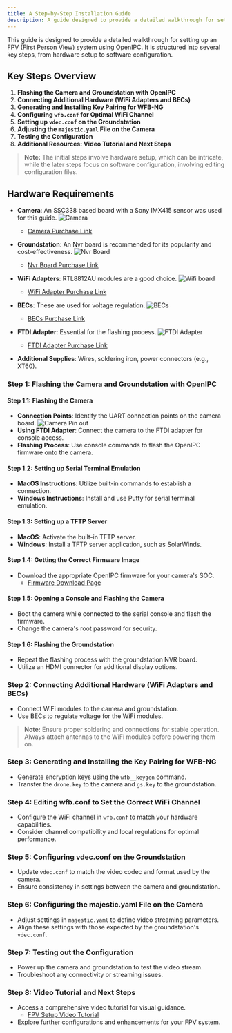 ```yaml
---
title: A Step-by-Step Installation Guide
description: A guide designed to provide a detailed walkthrough for setting up an FPV (First Person View)using OpenIPC
---
```


This guide is designed to provide a detailed walkthrough for setting up an FPV (First Person View) system using OpenIPC. It is structured into several key steps, from hardware setup to software configuration.

## Key Steps Overview

1. **Flashing the Camera and Groundstation with OpenIPC**
2. **Connecting Additional Hardware (WiFi Adapters and BECs)**
3. **Generating and Installing Key Pairing for WFB-NG**
4. **Configuring `wfb.conf` for Optimal WiFi Channel**
5. **Setting up `vdec.conf` on the Groundstation**
6. **Adjusting the `majestic.yaml` File on the Camera**
7. **Testing the Configuration**
8. **Additional Resources: Video Tutorial and Next Steps**

> **Note:** The initial steps involve hardware setup, which can be intricate, while the later steps focus on software configuration, involving editing configuration files.

## Hardware Requirements

- **Camera**: An SSC338 based board with a Sony IMX415 sensor was used for this guide.
  ![Camera](/src/assets/images/sbs-Camera.jpg)
  - [Camera Purchase Link](https://www.aliexpress.com/item/1005004350557805.html)

- **Groundstation**: An Nvr board is recommended for its popularity and cost-effectiveness.
  ![Nvr Board](/src/assets/images/sbs-Nvr.JPG)

  - [Nvr Board Purchase Link](https://www.aliexpress.com/item/1005004023376532.html)

- **WiFi Adapters**: RTL8812AU modules are a good choice.
  ![Wifi board](/src/assets/images/sbs-wifi.png)

  - [WiFi Adapter Purchase Link](https://www.aliexpress.com/item/1005005638445796.html)

- **BECs**: These are used for voltage regulation.
  ![BECs](/src/assets/images/sbs-BECS.jpg)

  - [BECs Purchase Link](https://www.ebay.co.uk/itm/254153188189)

- **FTDI Adapter**: Essential for the flashing process.
  ![FTDI Adapter](/src/assets/images/sbs-ftdi.jpg)

  - [FTDI Adapter Purchase Link](https://www.ebay.co.uk/itm/203581591537?hash=item2f66688ff1)

- **Additional Supplies**: Wires, soldering iron, power connectors (e.g., XT60).

### Step 1: Flashing the Camera and Groundstation with OpenIPC

#### Step 1.1: Flashing the Camera

- **Connection Points**: Identify the UART connection points on the camera board.
  ![Camera Pin out](/src/assets/images/sbs-Camera-Pinout.jpg)
- **Using FTDI Adapter**: Connect the camera to the FTDI adapter for console access.
- **Flashing Process**: Use console commands to flash the OpenIPC firmware onto the camera.

#### Step 1.2: Setting up Serial Terminal Emulation

- **MacOS Instructions**: Utilize built-in commands to establish a connection.
- **Windows Instructions**: Install and use Putty for serial terminal emulation.

#### Step 1.3: Setting up a TFTP Server

- **MacOS**: Activate the built-in TFTP server.
- **Windows**: Install a TFTP server application, such as SolarWinds.

#### Step 1.4: Getting the Correct Firmware Image

- Download the appropriate OpenIPC firmware for your camera's SOC.
  - [Firmware Download Page](https://openipc.org/supported-hardware/featured)

#### Step 1.5: Opening a Console and Flashing the Camera

- Boot the camera while connected to the serial console and flash the firmware.
- Change the camera's root password for security.

#### Step 1.6: Flashing the Groundstation

- Repeat the flashing process with the groundstation NVR board.
- Utilize an HDMI connector for additional display options.

### Step 2: Connecting Additional Hardware (WiFi Adapters and BECs)

- Connect WiFi modules to the camera and groundstation.
- Use BECs to regulate voltage for the WiFi modules.

> **Note:** Ensure proper soldering and connections for stable operation. Always attach antennas to the WiFi modules before powering them on.

### Step 3: Generating and Installing the Key Pairing for WFB-NG

- Generate encryption keys using the `wfb__keygen` command.
- Transfer the `drone.key` to the camera and `gs.key` to the groundstation.

### Step 4: Editing wfb.conf to Set the Correct WiFi Channel

- Configure the WiFi channel in `wfb.conf` to match your hardware capabilities.
- Consider channel compatibility and local regulations for optimal performance.

### Step 5: Configuring vdec.conf on the Groundstation

- Update `vdec.conf` to match the video codec and format used by the camera.
- Ensure consistency in settings between the camera and groundstation.

### Step 6: Configuring the majestic.yaml File on the Camera

- Adjust settings in `majestic.yaml` to define video streaming parameters.
- Align these settings with those expected by the groundstation's `vdec.conf`.

### Step 7: Testing out the Configuration

- Power up the camera and groundstation to test the video stream.
- Troubleshoot any connectivity or streaming issues.

### Step 8: Video Tutorial and Next Steps

- Access a comprehensive video tutorial for visual guidance.
  - [FPV Setup Video Tutorial](https://www.youtube.com/watch?v=libsusKy6zc&lc=Ugx2sDfGe3gd_vaeqXZ4AaABAg)
- Explore further configurations and enhancements for your FPV system.
